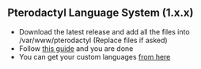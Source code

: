 ## Pterodactyl Language System (1.x.x)

* Download the latest release and add all the files into /var/www/pterodactyl (Replace files if asked)
* Follow [this guide](https://pterodactyl.io/community/customization/panel.html) and you are done
* You can get your custom languages [from here](https://github.com/yesBad/pterodactyl-custom-translations/tree/langs)
